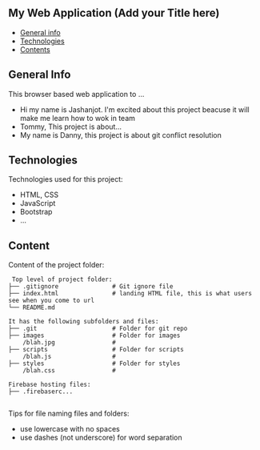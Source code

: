 ## My Web Application (Add your Title here)

* [General info](#general-info)
* [Technologies](#technologies)
* [Contents](#content)

## General Info

This browser based web application to ...
* Hi my name is Jashanjot. I'm excited about this project beacuse it will make me learn how to wok in team
* Tommy, This project is about... 
* My name is Danny, this project is about git conflict resolution
	
## Technologies
Technologies used for this project:
* HTML, CSS
* JavaScript
* Bootstrap 
* ...
	
## Content
Content of the project folder:

```
 Top level of project folder: 
├── .gitignore               # Git ignore file
├── index.html               # landing HTML file, this is what users see when you come to url
└── README.md

It has the following subfolders and files:
├── .git                     # Folder for git repo
├── images                   # Folder for images
    /blah.jpg                # 
├── scripts                  # Folder for scripts
    /blah.js                 # 
├── styles                   # Folder for styles
    /blah.css                # 

Firebase hosting files: 
├── .firebaserc...


```

Tips for file naming files and folders:
* use lowercase with no spaces
* use dashes (not underscore) for word separation


